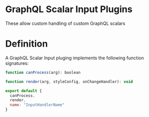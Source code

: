 # GraphQL Scalar Input Plugins

These allow custom handling of custom GraphQL scalars

# Definition

A GraphQL Scalar Input pluging implements the following function signatures:
```js
function canProcess(arg): boolean

function render(arg, styleConfig, onChangeHandler): void

export default {
  canProcess,
  render,
  name: "InputHandlerName"
}
```
